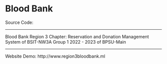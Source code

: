 # Blood Bank
Source Code:
<hr>
Blood Bank Region 3 Chapter: Reservation and Donation Management System
of BSIT-NW3A Group 1 2022 - 2023 of BPSU-Main <br>
<hr>
Website Demo:
http://www.region3bloodbank.ml
<br>
